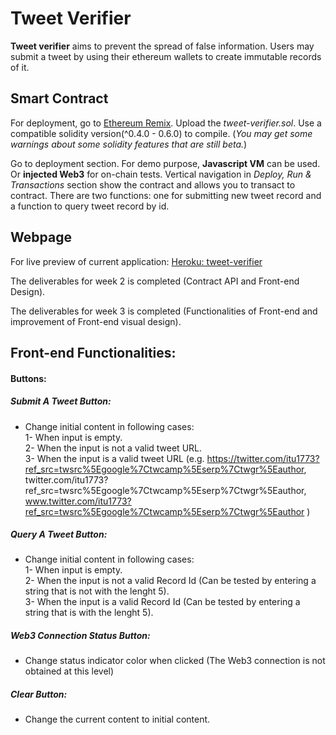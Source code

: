 # Tweet Verifier
**Tweet verifier** aims to prevent the spread of false information. Users may submit a tweet by using their ethereum wallets to create immutable records of it. 

## Smart Contract

For deployment, go to [Ethereum Remix](https://remix.ethereum.org). Upload the *tweet-verifier.sol*. Use a compatible solidity version(^0.4.0 - 0.6.0) to compile. (*You may get some warnings about some solidity features that are still beta.*)

Go to deployment section. For demo purpose, **Javascript VM** can be used. Or **injected Web3** for on-chain tests. Vertical navigation in *Deploy, Run & Transactions* section show the contract and allows you to transact to contract. There are two functions: one for submitting new tweet record and a function to query tweet record by id.

## Webpage

For live preview of current application: [Heroku: tweet-verifier](https://tweet-verifier.herokuapp.com)

The deliverables for week 2 is completed (Contract API and Front-end Design).

The deliverables for week 3 is completed (Functionalities of Front-end and improvement of Front-end visual design).

## Front-end Functionalities:
#### Buttons:
##### Submit A Tweet Button:
+ Change initial content in following cases:
  <br />1- When input is empty.
  <br />2- When the input is not a valid tweet URL.
  <br />3- When the input is a valid tweet URL (e.g. https://twitter.com/itu1773?ref_src=twsrc%5Egoogle%7Ctwcamp%5Eserp%7Ctwgr%5Eauthor, twitter.com/itu1773?ref_src=twsrc%5Egoogle%7Ctwcamp%5Eserp%7Ctwgr%5Eauthor, www.twitter.com/itu1773?ref_src=twsrc%5Egoogle%7Ctwcamp%5Eserp%7Ctwgr%5Eauthor )
##### Query A Tweet Button:
+ Change initial content in following cases:
  <br />1- When input is empty.
  <br />2- When the input is not a valid Record Id (Can be tested by entering a string that is not with the lenght 5).
  <br />3- When the input is a valid Record Id (Can be tested by entering a string that is with the lenght 5).
##### Web3 Connection Status Button:
+ Change status indicator color when clicked (The Web3 connection is not obtained at this level)
##### Clear Button:
+ Change the current content to initial content.

